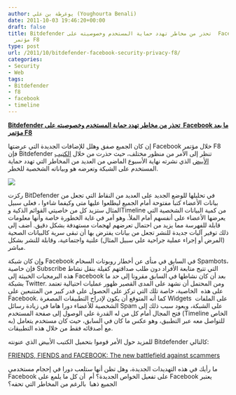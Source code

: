 ```yaml
---
author: يوغرطة بن علي (Youghourta Benali)
date: 2011-10-03 19:46:20+00:00
draft: false
title: Bitdefender تحذر من مخاطر تهدد حماية المستخدم وخصوصيته على  Facebook ما بعد
  مؤتمر F8
type: post
url: /2011/10/bitdefender-facebook-security-privacy-f8/
categories:
- Security
- Web
tags:
- Bitdefender
- f8
- facebook
- timeline
---
```


[**Bitdefender تحذر من مخاطر تهدد حماية المستخدم وخصوصيته على  Facebook ما بعد مؤتمر F8**](http://www.it-scoop.com/2011/10/bitdefender-facebook-security-privacy-f8/)




إن كان الجميع صفق وهلل للإضافات الجديدة التي عرضتها Facebook خلال مؤتمر F8 فإن Bitdefender تنظر إلى الأمر من منظور مختلف، حيث حذرت من خلال [الكتيب الأبيض](http://goo.gl/65lkc) الذي نشرته نهاية الأسبوع الماضي من العديد من المخاطر التي تهدد حماية المستخدم على الشبكة وتعرضه هو وبياناته الشخصية للخطر.




[![](http://www.it-scoop.com/wp-content/uploads/2011/10/facebook-scam.jpg)
](http://www.it-scoop.com/2011/10/bitdefender-facebook-security-privacy-f8/)




ركزت BitDefender في تحليلها للوضع الجديد على العديد من النقاط التي تجعل من بيانات الأعضاء كتبا مفتوحة أمام الجميع ليطلعوا عليها متى وكيفما شاءوا ، فعلى سبيل المثال ستزيد كل من خاصيتي القوائم الذكية وTimeline من كمية البيانات الشخصية التي يعرضها الأعضاء على أنفسهم أمام الملأ. وهو أمر في غاية الخطورة خاصة وأنها معلومات قابلة للفهرسة مما يزيد من احتمال تعرضهم لهجمات مستهدفة بشكل دقيق. أضف إلى ذلك توفير آليات جديدة للنشر تجعل من بيانات يفترض بها أن تبقى سرية كالبيانات الصحية (المرض أو إجراء عملية جراحية على سبيل المثال) علنية واجتماعية، وقابلة للنشر بشكل مباشر.




وإن كان شبكة Facebook في السابق في منأى عن أخطار روبوتات السخام Spambots، فإن خاصية Subscribe التي تتيح متابعة الأفراد دون طلب صداقتهم كفيلة بنقل نشاط هذه البرمجيات الخبيثة إلى Facebook بعد أن كان نشاطها في السابق مقرونا إلى حد ما بشبكة Twitter. ومن المحتمل أن نشهد على المدى القصير ظهور عمليات احتيالية تعتمد على هذه  الخاصية، خاصة تلك التي تركز على الحصول على قدر كبير من المتتبعين على Facebook. كما أنه المتوقع أن يكون لإدراج التطبيقات المصغرة Widgets  على الملفات الشخصية للأعضاء دورا هاما في زيادة رسائل Spam على الشبكة، ويعود سبب ذلك إلى فتح المجال أمام كل من له القدرة على الوصول إلى صفحة المستخدم (Timeline الخاص به) للتواصل معه عبر التطبيق، وهو عكس ما كان في السابق، حيث كان مستخدم يتعامل مع أصدقائه فقط من خلال هذه التطبيقات.




للمزيد حول الأمر قوموا بتحميل الكتيب الأبيض الذي عنونته Bitdefender كالتالي:


[FRIENDS, FIENDS and FACEBOOK: The new battlefield against scammers](http://goo.gl/65lkc)


ما رأيك في هذه التهديدات الجديدة، وهل تظن أنها ستلعب دورا في إحجام مستخدمي Facebook على تفعيل الخواص الجديدة؟ أم  أن كل ما يلمع على Facebook يعتبر الجميع ذهبا  بالرغم من المخاطر التي تحفه؟
